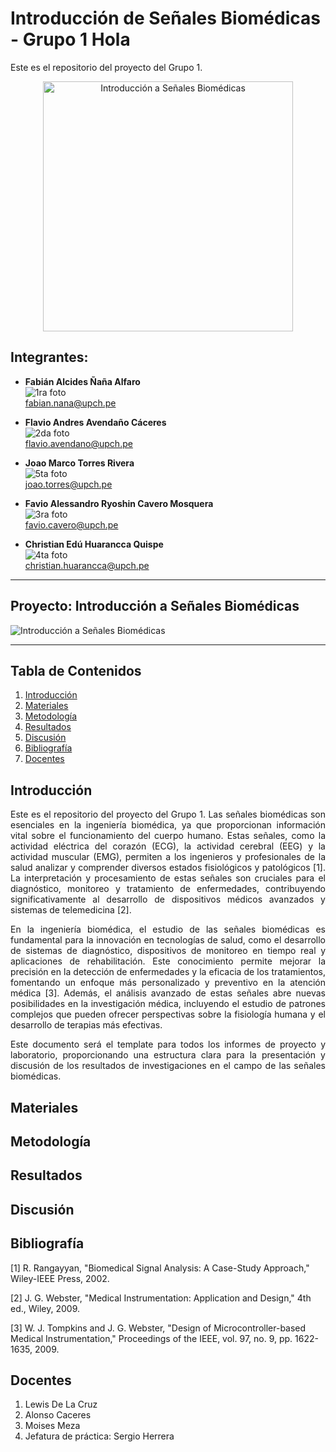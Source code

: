 # Introducción de Señales Biomédicas - Grupo 1 Hola

Este es el repositorio del proyecto del Grupo 1.
 

<p align="center">
  <img src="./Laboratorios/Laboratorio%201/Imagenes/gif.gif" alt="Introducción a Señales Biomédicas" width="400"/>
</p>

## Integrantes:
- **Fabián Alcides Ñaña Alfaro**  
  ![1ra foto](./Laboratorios/Laboratorio%201/Imagenes/1_alfaro.jpeg)  
  [fabian.nana@upch.pe](mailto:fabian.nana@upch.pe)

- **Flavio Andres Avendaño Cáceres**  
  ![2da foto](./Laboratorios/Laboratorio%201/Imagenes/2_HQ.jpeg)  
  [flavio.avendano@upch.pe](mailto:flavio.avendano@upch.pe)

- **Joao Marco Torres Rivera**  
  ![5ta foto](./Laboratorios/Laboratorio%201/Imagenes/5_Joaus.jpeg)  
  [joao.torres@upch.pe](mailto:joao.torres@upch.pe)

- **Favio Alessandro Ryoshin Cavero Mosquera**  
  ![3ra foto](./Laboratorios/Laboratorio%201/Imagenes/Ryoshin.jpeg)  
  [favio.cavero@upch.pe](mailto:favio.cavero@upch.pe)

- **Christian Edú Huarancca Quispe**  
  ![4ta foto](./Laboratorios/Laboratorio%201/Imagenes/4_flavs.jpeg)  
  [christian.huarancca@upch.pe](mailto:christian.huarancca@upch.pe)

---

## Proyecto: Introducción a Señales Biomédicas

![Introducción a Señales Biomédicas](./Laboratorios/Laboratorio%201/Imagenes/image.png)

---

## Tabla de Contenidos
1. [Introducción](#introducción)
2. [Materiales](#materiales)
3. [Metodología](#metodología)
4. [Resultados](#resultados)
5. [Discusión](#discusión)
6. [Bibliografía](#bibliografía)
7. [Docentes](#docentes)

## Introducción

<p align="justify">
Este es el repositorio del proyecto del Grupo 1. Las señales biomédicas son esenciales en la ingeniería biomédica, ya que proporcionan información vital sobre el funcionamiento del cuerpo humano. Estas señales, como la actividad eléctrica del corazón (ECG), la actividad cerebral (EEG) y la actividad muscular (EMG), permiten a los ingenieros y profesionales de la salud analizar y comprender diversos estados fisiológicos y patológicos [1]. La interpretación y procesamiento de estas señales son cruciales para el diagnóstico, monitoreo y tratamiento de enfermedades, contribuyendo significativamente al desarrollo de dispositivos médicos avanzados y sistemas de telemedicina [2].
</p>

<p align="justify">
En la ingeniería biomédica, el estudio de las señales biomédicas es fundamental para la innovación en tecnologías de salud, como el desarrollo de sistemas de diagnóstico, dispositivos de monitoreo en tiempo real y aplicaciones de rehabilitación. Este conocimiento permite mejorar la precisión en la detección de enfermedades y la eficacia de los tratamientos, fomentando un enfoque más personalizado y preventivo en la atención médica [3]. Además, el análisis avanzado de estas señales abre nuevas posibilidades en la investigación médica, incluyendo el estudio de patrones complejos que pueden ofrecer perspectivas sobre la fisiología humana y el desarrollo de terapias más efectivas.
</p>

<p align="justify">
Este documento será el template para todos los informes de proyecto y laboratorio, proporcionando una estructura clara para la presentación y discusión de los resultados de investigaciones en el campo de las señales biomédicas.
</p>


## Materiales 


## Metodología


## Resultados


## Discusión 


## Bibliografía
[1] R. Rangayyan, "Biomedical Signal Analysis: A Case-Study Approach," Wiley-IEEE Press, 2002.

[2] J. G. Webster, "Medical Instrumentation: Application and Design," 4th ed., Wiley, 2009.

[3] W. J. Tompkins and J. G. Webster, "Design of Microcontroller-based Medical Instrumentation," Proceedings of the IEEE, vol. 97, no. 9, pp. 1622-1635, 2009.


## Docentes
1. Lewis De La Cruz
2. Alonso Caceres
3. Moises Meza
4. Jefatura de práctica: Sergio Herrera
